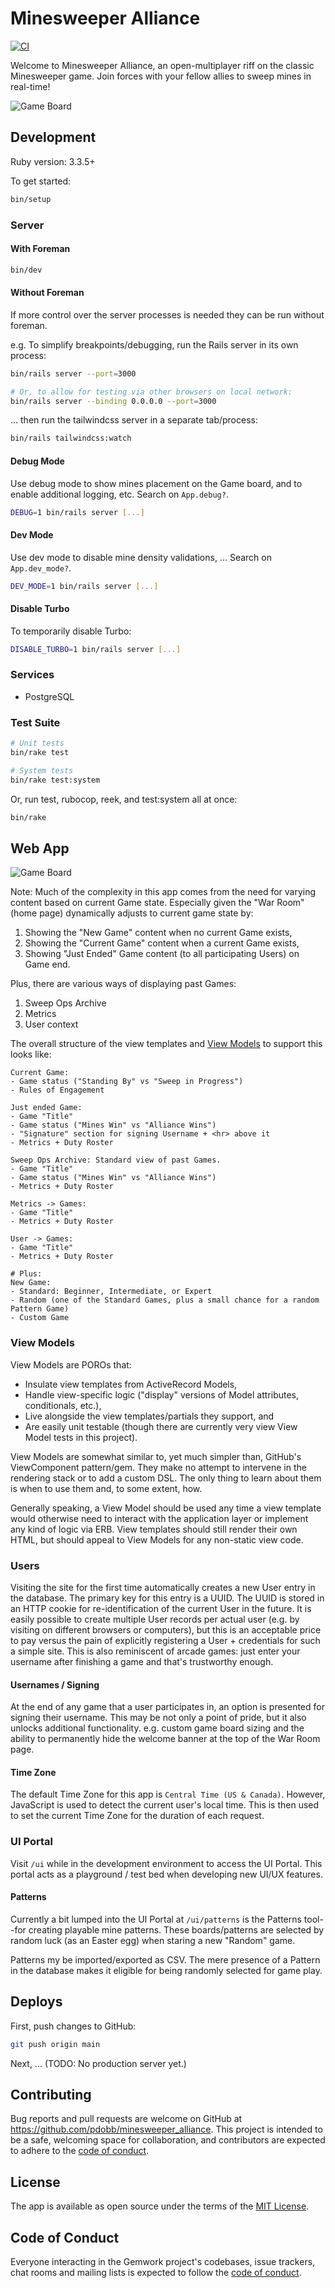 # Minesweeper Alliance

[![CI](https://github.com/pdobb/minesweeper_alliance/actions/workflows/ci.yml/badge.svg)](https://github.com/pdobb/minesweeper_alliance/actions/workflows/ci.yml)

Welcome to Minesweeper Alliance, an open-multiplayer riff on the classic Minesweeper game. Join forces with your fellow allies to sweep mines in real-time!

<picture>
  <source media="(prefers-color-scheme: dark)" srcset="https://github.com/pdobb/minesweeper_alliance/blob/main/public/screenshots/expert-dark.webp?raw=true">
  <source media="(prefers-color-scheme: light)" srcset="https://github.com/pdobb/minesweeper_alliance/blob/main/public/screenshots/expert-light.webp?raw=true">
  <img alt="Game Board" src="https://github.com/pdobb/minesweeper_alliance/blob/main/public/screenshots/expert-dark.webp?raw=true">
</picture>

## Development

Ruby version: 3.3.5+

To get started:

```bash
bin/setup
```

### Server

#### With Foreman

```bash
bin/dev
```

#### Without Foreman

If more control over the server processes is needed they can be run without foreman.

e.g. To simplify breakpoints/debugging, run the Rails server in its own process:

```bash
bin/rails server --port=3000

# Or, to allow for testing via other browsers on local network:
bin/rails server --binding 0.0.0.0 --port=3000
```

... then run the tailwindcss server in a separate tab/process:

```bash
bin/rails tailwindcss:watch
```

#### Debug Mode

Use debug mode to show mines placement on the Game board, and to enable additional logging, etc. Search on `App.debug?`.

```bash
DEBUG=1 bin/rails server [...]
```

#### Dev Mode

Use dev mode to disable mine density validations, ... Search on `App.dev_mode?`.

```bash
DEV_MODE=1 bin/rails server [...]
```

#### Disable Turbo

To temporarily disable Turbo:

```bash
DISABLE_TURBO=1 bin/rails server [...]
```

### Services

- PostgreSQL

### Test Suite

```bash
# Unit tests
bin/rake test

# System tests
bin/rake test:system
```

Or, run test, rubocop, reek, and test:system all at once:

```bash
bin/rake
```

## Web App

<picture>
  <source media="(prefers-color-scheme: dark)" srcset="https://github.com/pdobb/minesweeper_alliance/blob/main/public/screenshots/erd-dark.webp?raw=true">
  <source media="(prefers-color-scheme: light)" srcset="https://github.com/pdobb/minesweeper_alliance/blob/main/public/screenshots/erd-light.webp?raw=true">
  <img alt="Game Board" src="https://github.com/pdobb/minesweeper_alliance/blob/main/public/screenshots/erd-dark.webp?raw=true">
</picture>

Note: Much of the complexity in this app comes from the need for varying content based on current Game state. Especially given the "War Room" (home page) dynamically adjusts to current game state by:

1. Showing the "New Game" content when no current Game exists,
2. Showing the "Current Game" content when a current Game exists,
3. Showing "Just Ended" Game content (to all participating Users) on Game end.

Plus, there are various ways of displaying past Games:

1. Sweep Ops Archive
2. Metrics
3. User context

The overall structure of the view templates and [View Models](#view-models) to support this looks like:

```
Current Game:
- Game status ("Standing By" vs "Sweep in Progress")
- Rules of Engagement

Just ended Game:
- Game "Title"
- Game status ("Mines Win" vs "Alliance Wins")
- "Signature" section for signing Username + <hr> above it
- Metrics + Duty Roster

Sweep Ops Archive: Standard view of past Games.
- Game "Title"
- Game status ("Mines Win" vs "Alliance Wins")
- Metrics + Duty Roster

Metrics -> Games:
- Game "Title"
- Metrics + Duty Roster

User -> Games:
- Game "Title"
- Metrics + Duty Roster

# Plus:
New Game:
- Standard: Beginner, Intermediate, or Expert
- Random (one of the Standard Games, plus a small chance for a random Pattern Game)
- Custom Game
```

### View Models

View Models are POROs that:

- Insulate view templates from ActiveRecord Models,
- Handle view-specific logic ("display" versions of Model attributes, conditionals, etc.),
- Live alongside the view templates/partials they support, and
- Are easily unit testable (though there are currently very view View Model tests in this project).

View Models are somewhat similar to, yet much simpler than, GitHub's ViewComponent pattern/gem. They make no attempt to intervene in the rendering stack or to add a custom DSL. The only thing to learn about them is when to use them and, to some extent, how.

Generally speaking, a View Model should be used any time a view template would otherwise need to interact with the application layer or implement any kind of logic via ERB. View templates should still render their own HTML, but should appeal to View Models for any non-static view code.

### Users

Visiting the site for the first time automatically creates a new User entry in the database. The primary key for this entry is a UUID. The UUID is stored in an HTTP cookie for re-identification of the current User in the future. It is easily possible to create multiple User records per actual user (e.g. by visiting on different browsers or computers), but this is an acceptable price to pay versus the pain of explicitly registering a User + credentials for such a simple site. This is also reminiscent of arcade games: just enter your username after finishing a game and that's trustworthy enough.

#### Usernames / Signing

At the end of any game that a user participates in, an option is presented for signing their username. This may be not only a point of pride, but it also unlocks additional functionality. e.g. custom game board sizing and the ability to permanently hide the welcome banner at the top of the War Room page.

#### Time Zone

The default Time Zone for this app is `Central Time (US & Canada)`. However, JavaScript is used to detect the current user's local time. This is then used to set the current Time Zone for the duration of each request.

### UI Portal

Visit `/ui` while in the development environment to access the UI Portal. This portal acts as a playground / test bed when developing new UI/UX features.

#### Patterns

Currently a bit lumped into the UI Portal at `/ui/patterns` is the Patterns tool--for creating playable mine patterns. These boards/patterns are selected by random luck (as an Easter egg) when staring a new "Random" game.

Patterns my be imported/exported as CSV. The mere presence of a Pattern in the database makes it eligible for being randomly selected for game play.

## Deploys

First, push changes to GitHub:

```bash
git push origin main
```

Next, ... (TODO: No production server yet.)

## Contributing

Bug reports and pull requests are welcome on GitHub at https://github.com/pdobb/minesweeper_alliance. This project is intended to be a safe, welcoming space for collaboration, and contributors are expected to adhere to the [code of conduct](https://github.com/pdobb/minesweeper_alliance/blob/master/CODE_OF_CONDUCT.md).

## License

The app is available as open source under the terms of the [MIT License](https://opensource.org/licenses/MIT).

## Code of Conduct

Everyone interacting in the Gemwork project's codebases, issue trackers, chat rooms and mailing lists is expected to follow the [code of conduct](https://github.com/pdobb/minesweeper_alliance/blob/master/CODE_OF_CONDUCT.md).
